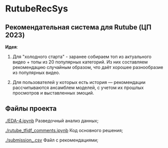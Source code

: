 # RutubeRecSys
## Рекомендательная система для Rutube (ЦП 2023)

**Идея**: 

1. Для "холодного старта" - заранее собираем топ из актуального видео + топы из 20 популярных категорий. Из них составляем рекомендацию случайным образом, что даёт хорошее разнообразие из популярных видео.

2. Для пользователей у которых есть история — рекомендации рассчитываются ансамблем моделей, с учетом их прошлых просмотров и выставленных эмоций.

## Файлы проекта
[./EDA-4.ipynb](https://github.com/invincible/RutubeRecSys/blob/main/EDA-4.ipynb) Разведочный анализ данных;

[./rutube_tfidf_comments.ipynb](https://github.com/invincible/RutubeRecSys/blob/main/rutube_tfidf_comments.ipynb) Код основного решения;

[./submission_.csv](https://github.com/invincible/RutubeRecSys/blob/main/submission_.csv) Файл с рекомендациями;
